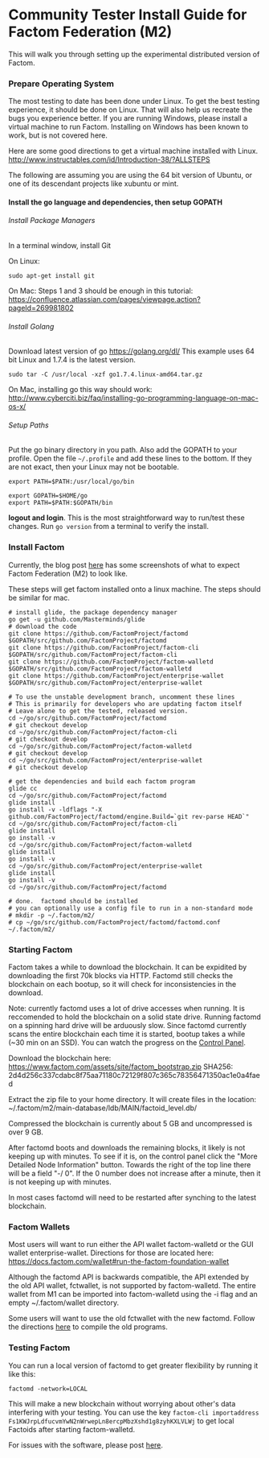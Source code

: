 Community Tester Install Guide for Factom Federation (M2)
==========

This will walk you through setting up the experimental distributed version of Factom.

### Prepare Operating System

The most testing to date has been done under Linux. To get the best testing experience, it should be done on Linux. That will also help us recreate the bugs you experience better. If you are running Windows, please install a virtual machine to run Factom. Installing on Windows has been known to work, but is not covered here.

Here are some good directions to get a virtual machine installed with Linux. http://www.instructables.com/id/Introduction-38/?ALLSTEPS

The following are assuming you are using the 64 bit version of Ubuntu, or one of its descendant projects like xubuntu or mint.

#### Install the go language and dependencies, then setup GOPATH

###### Install Package Managers 

In a terminal window, install Git

On Linux:
```
sudo apt-get install git
```

On Mac:
Steps 1 and 3 should be enough in this tutorial:
https://confluence.atlassian.com/pages/viewpage.action?pageId=269981802

###### Install Golang

Download latest version of go https://golang.org/dl/  This example uses 64 bit Linux and 1.7.4 is the latest version.
```
sudo tar -C /usr/local -xzf go1.7.4.linux-amd64.tar.gz
```

On Mac, installing go this way should work:
http://www.cyberciti.biz/faq/installing-go-programming-language-on-mac-os-x/


###### Setup Paths

Put the go binary directory in you path.  Also add the GOPATH to your profile.
Open the file `~/.profile` and add these lines to the bottom.  If they are not exact, then your Linux may not be bootable.
```
export PATH=$PATH:/usr/local/go/bin

export GOPATH=$HOME/go
export PATH=$PATH:$GOPATH/bin
```
**logout and login**.  This is the most straightforward way to run/test these changes.  Run `go version` from a terminal to verify the install.


### Install Factom

Currently, the blog post [here](https://factom.com/blog/factom-launches-federated-testnet) has some screenshots of what to expect Factom Federation (M2) to look like.

These steps will get factom installed onto a linux machine. The steps should be similar for mac.

```
# install glide, the package dependency manager
go get -u github.com/Masterminds/glide
# download the code
git clone https://github.com/FactomProject/factomd $GOPATH/src/github.com/FactomProject/factomd
git clone https://github.com/FactomProject/factom-cli $GOPATH/src/github.com/FactomProject/factom-cli
git clone https://github.com/FactomProject/factom-walletd $GOPATH/src/github.com/FactomProject/factom-walletd
git clone https://github.com/FactomProject/enterprise-wallet $GOPATH/src/github.com/FactomProject/enterprise-wallet

# To use the unstable development branch, uncomment these lines
# This is primarily for developers who are updating factom itself
# Leave alone to get the tested, released version.
cd ~/go/src/github.com/FactomProject/factomd
# git checkout develop
cd ~/go/src/github.com/FactomProject/factom-cli
# git checkout develop
cd ~/go/src/github.com/FactomProject/factom-walletd
# git checkout develop
cd ~/go/src/github.com/FactomProject/enterprise-wallet
# git checkout develop

# get the dependencies and build each factom program
glide cc
cd ~/go/src/github.com/FactomProject/factomd
glide install
go install -v -ldflags "-X github.com/FactomProject/factomd/engine.Build=`git rev-parse HEAD`"
cd ~/go/src/github.com/FactomProject/factom-cli
glide install
go install -v
cd ~/go/src/github.com/FactomProject/factom-walletd
glide install
go install -v
cd ~/go/src/github.com/FactomProject/enterprise-wallet
glide install
go install -v
cd ~/go/src/github.com/FactomProject/factomd

# done.  factomd should be installed
# you can optionally use a config file to run in a non-standard mode
# mkdir -p ~/.factom/m2/
# cp ~/go/src/github.com/FactomProject/factomd/factomd.conf ~/.factom/m2/
```


### Starting Factom

Factom takes a while to download the blockchain. It can be expidited by downloading the first 70k blocks via HTTP. Factomd still checks the blockchain on each bootup, so it will check for inconsistencies in the download.

Note: currently factomd uses a lot of drive accesses when running. It is reccomended to hold the blockchain on a solid state drive. Running factomd on a spinning hard drive will be arduously slow. Since factomd currently scans the entire blockchain each time it is started, bootup takes a while (~30 min on an SSD).  You can watch the progress on the [Control Panel](http://localhost:8090/).

Download the blockchain here: https://www.factom.com/assets/site/factom_bootstrap.zip
SHA256: 2d4d256c337cdabc8f75aa71180c72129f807c365c78356471350ac1e0a4faed

Extract the zip file to your home directory. It will create files in the location: ~/.factom/m2/main-database/ldb/MAIN/factoid_level.db/

Compressed the blockchain is currently about 5 GB and uncompressed is over 9 GB.

After factomd boots and downloads the remaining blocks, it likely is not keeping up with minutes. To see if it is, on the control panel click the "More Detailed Node Information" button. Towards the right of the top line there will be a field "-/ 0". If the 0 number does not increase after a minute, then it is not keeping up with minutes.

In most cases factomd will need to be restarted after synching to the latest blockchain.

### Factom Wallets

Most users will want to run either the API wallet factom-walletd or the GUI wallet enterprise-wallet. Directions for those are located here: https://docs.factom.com/wallet#run-the-factom-foundation-wallet

Although the factomd API is backwards compatible, the API extended by the old API wallet, fctwallet, is not supported by factom-walletd. The entire wallet from M1 can be imported into factom-walletd using the -i flag and an empty ~/.factom/wallet directory.

Some users will want to use the old fctwallet with the new factomd. Follow the directions [here](communityTesterDirections.md) to compile the old programs.


### Testing Factom

You can run a local version of factomd to get greater flexibility by running it like this:

`factomd -network=LOCAL`

This will make a new blockchain without worrying about other's data interfering with your testing.  You can use the key `factom-cli importaddress Fs1KWJrpLdfucvmYwN2nWrwepLn8ercpMbzXshd1g8zyhKXLVLWj` to get local Factoids after starting factom-walletd.

For issues with the software, please post [here](https://github.com/FactomProject/factomd/issues).




